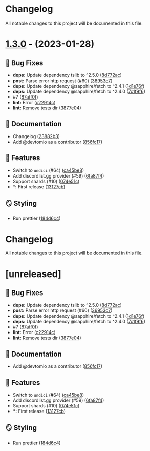 # Changelog
All notable changes to this project will be documented in this file.

# [1.3.0](https://github.com/devtomio/sapphire-plugin-botlist/tree/v1.3.0) - (2023-01-28)

## 🐛 Bug Fixes

- **deps:** Update dependency tslib to ^2.5.0 ([8d772ac](https://github.com/devtomio/sapphire-plugin-botlist/commit/8d772ac2a9c22ef0e63f99802fd00538e75814e6))
- **post:** Parse error http request (#60) ([36953c7](https://github.com/devtomio/sapphire-plugin-botlist/commit/36953c7c93e4924c80a1a040b991bf46b9c0e21e))
- **deps:** Update dependency @sapphire/fetch to ^2.4.1 ([1d1e76f](https://github.com/devtomio/sapphire-plugin-botlist/commit/1d1e76fa9587526c0896961a1a2114fc2f59f0db))
- **deps:** Update dependency @sapphire/fetch to ^2.4.0 ([7c1f9f6](https://github.com/devtomio/sapphire-plugin-botlist/commit/7c1f9f610039f34b5c91c04e7597c69451c906ac))
- #7 ([87aff0f](https://github.com/devtomio/sapphire-plugin-botlist/commit/87aff0f0b932b492dc165e3e1c997bccbfe462b3))
- **lint:** Error ([c22914c](https://github.com/devtomio/sapphire-plugin-botlist/commit/c22914c82f3721831bcd9638252a56d24a51295b))
- **lint:** Remove tests dir ([3877e04](https://github.com/devtomio/sapphire-plugin-botlist/commit/3877e046273e194f0c4fc06461517c77df5576b0))

## 📝 Documentation

- Changelog ([23882b3](https://github.com/devtomio/sapphire-plugin-botlist/commit/23882b3f8dcfab76dc0046f4e663fd2de01d8fcf))
- Add @devtomio as a contributor ([856fc17](https://github.com/devtomio/sapphire-plugin-botlist/commit/856fc17649421e122bc9fcc67f31781ae0bfa2c2))

## 🚀 Features

- Switch to `undici` (#64) ([ca45be8](https://github.com/devtomio/sapphire-plugin-botlist/commit/ca45be808ed04d131feefef0eeb12211cd41684e))
- Add discordlist.gg provider (#59) ([6fa87f4](https://github.com/devtomio/sapphire-plugin-botlist/commit/6fa87f4fc900ac6e1a45407a5145537f8b84c7a0))
- Support shards (#10) ([074e51c](https://github.com/devtomio/sapphire-plugin-botlist/commit/074e51ca6bd67137c1454b4daf16619f9431f6fe))
- ***:** First release ([13127cb](https://github.com/devtomio/sapphire-plugin-botlist/commit/13127cbbff4d69a98189086b258841f4095c5962))

## 🪞 Styling

- Run prettier ([184d6c4](https://github.com/devtomio/sapphire-plugin-botlist/commit/184d6c4c60806ce5e1438eafd2c3ee5b41b3c855))

# Changelog

All notable changes to this project will be documented in this file.

# [unreleased]

## 🐛 Bug Fixes

-   **deps:** Update dependency tslib to ^2.5.0 ([8d772ac](https://github.com/devtomio/sapphire-plugin-botlist/commit/8d772ac2a9c22ef0e63f99802fd00538e75814e6))
-   **post:** Parse error http request (#60) ([36953c7](https://github.com/devtomio/sapphire-plugin-botlist/commit/36953c7c93e4924c80a1a040b991bf46b9c0e21e))
-   **deps:** Update dependency @sapphire/fetch to ^2.4.1 ([1d1e76f](https://github.com/devtomio/sapphire-plugin-botlist/commit/1d1e76fa9587526c0896961a1a2114fc2f59f0db))
-   **deps:** Update dependency @sapphire/fetch to ^2.4.0 ([7c1f9f6](https://github.com/devtomio/sapphire-plugin-botlist/commit/7c1f9f610039f34b5c91c04e7597c69451c906ac))
-   #7 ([87aff0f](https://github.com/devtomio/sapphire-plugin-botlist/commit/87aff0f0b932b492dc165e3e1c997bccbfe462b3))
-   **lint:** Error ([c22914c](https://github.com/devtomio/sapphire-plugin-botlist/commit/c22914c82f3721831bcd9638252a56d24a51295b))
-   **lint:** Remove tests dir ([3877e04](https://github.com/devtomio/sapphire-plugin-botlist/commit/3877e046273e194f0c4fc06461517c77df5576b0))

## 📝 Documentation

-   Add @devtomio as a contributor ([856fc17](https://github.com/devtomio/sapphire-plugin-botlist/commit/856fc17649421e122bc9fcc67f31781ae0bfa2c2))

## 🚀 Features

-   Switch to `undici` (#64) ([ca45be8](https://github.com/devtomio/sapphire-plugin-botlist/commit/ca45be808ed04d131feefef0eeb12211cd41684e))
-   Add discordlist.gg provider (#59) ([6fa87f4](https://github.com/devtomio/sapphire-plugin-botlist/commit/6fa87f4fc900ac6e1a45407a5145537f8b84c7a0))
-   Support shards (#10) ([074e51c](https://github.com/devtomio/sapphire-plugin-botlist/commit/074e51ca6bd67137c1454b4daf16619f9431f6fe))
-   **\*:** First release ([13127cb](https://github.com/devtomio/sapphire-plugin-botlist/commit/13127cbbff4d69a98189086b258841f4095c5962))

## 🪞 Styling

-   Run prettier ([184d6c4](https://github.com/devtomio/sapphire-plugin-botlist/commit/184d6c4c60806ce5e1438eafd2c3ee5b41b3c855))
